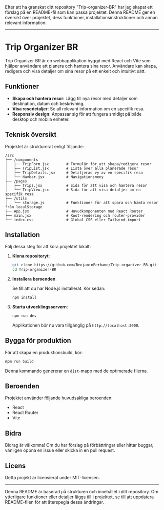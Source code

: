 Efter att ha granskat ditt repository "Trip-organizer-BR" har jag skapat ett förslag på en README-fil som kan passa projektet. Denna README ger en översikt över projektet, dess funktioner, installationsinstruktioner och annan relevant information.

---

# Trip Organizer BR

Trip Organizer BR är en webbapplikation byggd med React och Vite som hjälper användare att planera och hantera sina resor. Användare kan skapa, redigera och visa detaljer om sina resor på ett enkelt och intuitivt sätt.

## Funktioner

- **Skapa och hantera resor**: Lägg till nya resor med detaljer som destination, datum och beskrivning.
- **Visa resedetaljer**: Se all relevant information om en specifik resa.
- **Responsiv design**: Anpassar sig för att fungera smidigt på både desktop och mobila enheter.

## Teknisk översikt

Projektet är strukturerat enligt följande:

```
/src
├── /components
│   ├── TripForm.jsx        # Formulär för att skapa/redigera resor
│   ├── TripList.jsx        # Lista över alla planerade resor
│   ├── TripDetails.jsx     # Detaljerad vy av en specifik resa
│   └── Navbar.jsx          # Navigationsmeny
├── /pages
│   ├── Trips.jsx           # Sida för att visa och hantera resor
│   └── TripView.jsx        # Sida för att visa detaljer om en specifik resa
├── /utils
│   └── storage.js          # Funktioner för att spara och hämta resor från localStorage
├── App.jsx                 # Huvudkomponenten med React Router
├── main.jsx                # Root-rendering och router-provider
└── index.css               # Global CSS eller Tailwind-import
```

## Installation

Följ dessa steg för att köra projektet lokalt:

1. **Klona repositoryt**:

   ```bash
   git clone https://github.com/BenjaminBerhane/Trip-organizer-BR.git
   cd Trip-organizer-BR
   ```

2. **Installera beroenden**:

    Se till att du har Node.js installerat.   Kör sedan:  

   ```bash
   npm install
   ```

3. **Starta utvecklingsservern**:

   ```bash
   npm run dev
   ```

    Applikationen bör nu vara tillgänglig på `http://localhost:3000`.  

## Bygga för produktion

För att skapa en produktionsbuild, kör:

```bash
npm run build
```


Denna kommando genererar en `dist`-mapp med de optimerade filerna.

## Beroenden

Projektet använder följande huvudsakliga beroenden:

- React
- React Router
- Vite

## Bidra

Bidrag är välkomna! Om du har förslag på förbättringar eller hittar buggar, vänligen öppna en issue eller skicka in en pull request.

## Licens

Detta projekt är licensierat under MIT-licensen.

---

Denna README är baserad på strukturen och innehållet i ditt repository. Om ytterligare funktioner eller detaljer läggs till i projektet, se till att uppdatera README-filen för att återspegla dessa ändringar. 